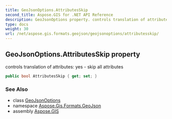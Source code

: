 ```yaml
---
title: GeoJsonOptions.AttributesSkip
second_title: Aspose.GIS for .NET API Reference
description: GeoJsonOptions property. controls translation of attributes yes  skip all attributes
type: docs
weight: 30
url: /net/aspose.gis.formats.geojson/geojsonoptions/attributesskip/
---
```

## GeoJsonOptions.AttributesSkip property

controls translation of attributes: yes - skip all attributes

```csharp
public bool AttributesSkip { get; set; }
```

### See Also

* class [GeoJsonOptions](../)
* namespace [Aspose.Gis.Formats.GeoJson](../../geojsonoptions/)
* assembly [Aspose.GIS](../../../)


